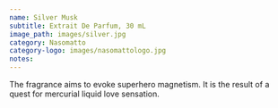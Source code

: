 ```yaml
---
name: Silver Musk
subtitle: Extrait De Parfum, 30 mL
image_path: images/silver.jpg
category: Nasomatto
category-logo: images/nasomattologo.jpg
notes: 
---
```

The fragrance aims to evoke superhero magnetism. It is the result of a quest for mercurial liquid love sensation.